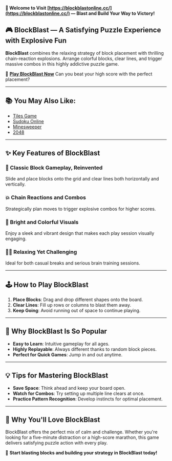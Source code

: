 **🧱 Welcome to Visit [https://blockblastonline.cc/](https://blockblastonline.cc/) — Blast and Build Your Way to Victory!**

## 🎮 BlockBlast — A Satisfying Puzzle Experience with Explosive Fun

**BlockBlast** combines the relaxing strategy of block placement with thrilling chain-reaction explosions. Arrange colorful blocks, clear lines, and trigger massive combos in this highly addictive puzzle game.

🎯 **[Play BlockBlast Now](https://blockblastonline.cc/)**
Can you beat your high score with the perfect placement?

---

## 📚 You May Also Like:

* [Tiles Game](https://tilesgame.cc/)
* [Sudoku Online](https://sudokuonline.cc/)
* [Minesweeper](https://minesweeper.tv/)
* [2048](https://2048game.space/)

---

## ✨ Key Features of BlockBlast

### 🧩 Classic Block Gameplay, Reinvented

Slide and place blocks onto the grid and clear lines both horizontally and vertically.

### 💥 Chain Reactions and Combos

Strategically plan moves to trigger explosive combos for higher scores.

### 🎨 Bright and Colorful Visuals

Enjoy a sleek and vibrant design that makes each play session visually engaging.

### 🧘‍♂️ Relaxing Yet Challenging

Ideal for both casual breaks and serious brain training sessions.

---

## 🕹️ How to Play BlockBlast

1. **Place Blocks**: Drag and drop different shapes onto the board.
2. **Clear Lines**: Fill up rows or columns to blast them away.
3. **Keep Going**: Avoid running out of space to continue playing.

---

## 🌟 Why BlockBlast Is So Popular

* **Easy to Learn**: Intuitive gameplay for all ages.
* **Highly Replayable**: Always different thanks to random block pieces.
* **Perfect for Quick Games**: Jump in and out anytime.

---

## 💡 Tips for Mastering BlockBlast

* **Save Space**: Think ahead and keep your board open.
* **Watch for Combos**: Try setting up multiple line clears at once.
* **Practice Pattern Recognition**: Develop instincts for optimal placement.

---

## 💖 Why You'll Love BlockBlast

BlockBlast offers the perfect mix of calm and challenge. Whether you're looking for a five-minute distraction or a high-score marathon, this game delivers satisfying puzzle action with every play.

🚀 **Start blasting blocks and building your strategy in BlockBlast today!**
